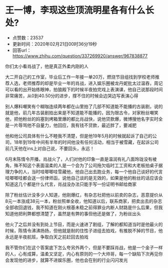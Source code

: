 # 王一博，李现这些顶流明星各有什么长处?
- 点赞数：23537
- 更新时间：2020年02月21日00时36分19秒
- 回答url：https://www.zhihu.com/question/337269920/answer/967838877
<body>
 <p data-pid="qR8XEp9q">你们太小看肖战了，他是真正外柔内刚的人</p>
 <p data-pid="jwQGqyfL">大二开自己的工作室，毕业后工作一年接一单20万，燃烧节目组找到学校老师推荐人选，老师推荐的却是毕业一年的肖战，进入娱乐圈被龙丹妮批太过温吞，周记可以看的出开始练眼神，拍狼殿下的时候半夜拍完戏上表演课，他自己说那段时间非常痛苦，从0到40.50分的进步，撑不住的时候会边哭边写表演心得</p>
 <p data-pid="rSJViUNn">别人爆料嘲笑有个糊咖连续两年都在山里拍了几部不知道能不能播的古装剧，说的就是他，前几年古装剧拍出来是不知道能不能播的，因为限古令，对家粉丝嘲笑他，把他粉丝的妈塞到烤箱里爆的都比肖战快，说他贷款爆，微博搜他名字实时全是一片辱骂他不自量力，他回应，我有钱不贷款，最近胖了，要减肥</p>
 <p data-pid="O13jYyVs">他和他公司具体有什么不睦我不清楚，但是他19年5月的时候就起诉了自己的公司，18年到19年中间有半年的时间他没有任何活动，相当于被雪藏，在起诉公司前几天他在ins上对自己说，不要回头，永远！</p>
 <p data-pid="B7FvSHrj">6月末陈情令开播，肖战火了，人们对他的印象一直是温润有礼八面玲珑没有棱角，殊不知这个表面温柔的人是一个会为了公司拖欠临时工工资和大老板拍桌子据理力争的人，当时哇唧唧哇雪藏他，他自己出去跑业务，每一个他自己谈好的代言哇唧唧哇都会送一份律师函，说他自己谈的是无效的，如果是他的粉丝的话应该会知道这几个都是什么代言，肖战没办法只能手写一份证明书邮给商家</p>
 <p data-pid="h4B0Q8lI">除了粉丝估计没多少人知道，他刚爆红，有杂志社把他以前卖的杂志，恶意提价从8元一本涨成38元一本，粉丝照单全收，他知道以后，联系商家，把卖出去的杂志全部收回退钱，我不知道在刚火根基未稳之前得罪业内断人财路是什么后果，但我知道他把利弊都想清楚了，虽然是有弊的事但他还是做了，为粉丝出头</p>
 <p data-pid="DOskO6Y3">他火了之后并没有到处上节目，而是火速进了剧组，了解的都知道当时是他最火的时候，陈情令沸沸扬扬，但他就是耐的住性子进组去拍戏，有推脱不掉的节目，他永远是半夜航班，争取白天之前赶回去拍戏</p>
 <p data-pid="Pert4V4I">我不管你们在这个答案底下怎么夸另外两个，但是不要踩肖战，他是一个金子一样的人，心有成算，温柔又坚定，内心有原则的一个大帅哥，每一个缺陷下次再见你会发现他的进步，就算不进娱乐圈，他也会在别的行业闪闪发光</p>
</body>